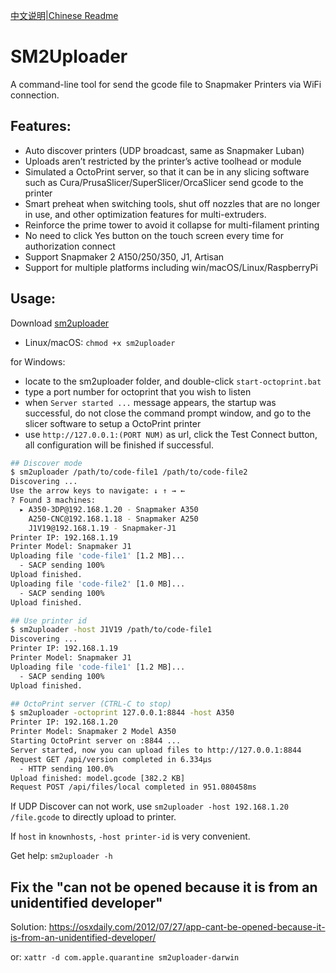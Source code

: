 [中文说明|Chinese Readme](README.zh-cn.md)

# SM2Uploader
A command-line tool for send the gcode file to Snapmaker Printers via WiFi connection.

## Features:
- Auto discover printers (UDP broadcast, same as Snapmaker Luban)
- Uploads aren’t restricted by the printer’s active toolhead or module
- Simulated a OctoPrint server, so that it can be in any slicing software such as Cura/PrusaSlicer/SuperSlicer/OrcaSlicer send gcode to the printer
- Smart preheat when switching tools, shut off nozzles that are no longer in use, and other optimization features for multi-extruders.
- Reinforce the prime tower to avoid it collapse for multi-filament printing
- No need to click Yes button on the touch screen every time for authorization connect
- Support Snapmaker 2 A150/250/350, J1, Artisan
- Support for multiple platforms including win/macOS/Linux/RaspberryPi

## Usage:
Download [sm2uploader](https://github.com/macdylan/sm2uploader/releases)
  - Linux/macOS: `chmod +x sm2uploader`

for Windows:
 - locate to the sm2uploader folder, and double-click `start-octoprint.bat`
 - type a port number for octoprint that you wish to listen
 - when `Server started ...` message appears, the startup was successful, do not close the command prompt window, and go to the slicer software to setup a OctoPrint printer
 - use `http://127.0.0.1:(PORT NUM)` as url, click the Test Connect button, all configuration will be finished if successful.

```bash
## Discover mode
$ sm2uploader /path/to/code-file1 /path/to/code-file2
Discovering ...
Use the arrow keys to navigate: ↓ ↑ → ←
? Found 3 machines:
  ▸ A350-3DP@192.168.1.20 - Snapmaker A350
    A250-CNC@192.168.1.18 - Snapmaker A250
    J1V19@192.168.1.19 - Snapmaker-J1
Printer IP: 192.168.1.19
Printer Model: Snapmaker J1
Uploading file 'code-file1' [1.2 MB]...
  - SACP sending 100%
Upload finished.
Uploading file 'code-file2' [1.0 MB]...
  - SACP sending 100%
Upload finished.

## Use printer id
$ sm2uploader -host J1V19 /path/to/code-file1
Discovering ...
Printer IP: 192.168.1.19
Printer Model: Snapmaker J1
Uploading file 'code-file1' [1.2 MB]...
  - SACP sending 100%
Upload finished.

## OctoPrint server (CTRL-C to stop)
$ sm2uploader -octoprint 127.0.0.1:8844 -host A350
Printer IP: 192.168.1.20
Printer Model: Snapmaker 2 Model A350
Starting OctoPrint server on :8844 ...
Server started, now you can upload files to http://127.0.0.1:8844
Request GET /api/version completed in 6.334µs
  - HTTP sending 100.0%
Upload finished: model.gcode [382.2 KB]
Request POST /api/files/local completed in 951.080458ms
```

If UDP Discover can not work, use `sm2uploader -host 192.168.1.20 /file.gcode` to directly upload to printer.

If `host` in `knownhosts`, `-host printer-id` is very convenient.

Get help: `sm2uploader -h`

## Fix the "can not be opened because it is from an unidentified developer"

Solution: https://osxdaily.com/2012/07/27/app-cant-be-opened-because-it-is-from-an-unidentified-developer/

or:
`xattr -d com.apple.quarantine sm2uploader-darwin`
